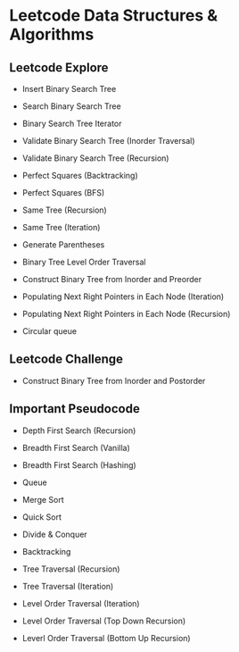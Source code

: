 # Leetcode Data Structures & Algorithms

## Leetcode Explore

- Insert Binary Search Tree

- Search Binary Search Tree

- Binary Search Tree Iterator

- Validate Binary Search Tree (Inorder Traversal)

- Validate Binary Search Tree (Recursion)

- Perfect Squares (Backtracking)

- Perfect Squares (BFS)

- Same Tree (Recursion)

- Same Tree (Iteration)

- Generate Parentheses

- Binary Tree Level Order Traversal

- Construct Binary Tree from Inorder and Preorder

- Populating Next Right Pointers in Each Node (Iteration)

- Populating Next Right Pointers in Each Node (Recursion)

- Circular queue

## Leetcode Challenge

- Construct Binary Tree from Inorder and Postorder

## Important Pseudocode

- Depth First Search (Recursion)

- Breadth First Search (Vanilla)

- Breadth First Search (Hashing)

- Queue

- Merge Sort

- Quick Sort

- Divide & Conquer

- Backtracking

- Tree Traversal (Recursion)

- Tree Traversal (Iteration)

- Level Order Traversal (Iteration)

- Level Order Traversal (Top Down Recursion)

- Leverl Order Traversal (Bottom Up Recursion)

